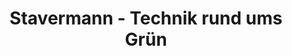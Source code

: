 ---
title: "Stavermann - Technik rund ums Grün"
url: /georgsmarienhuette/stavermann-technik-rund-ums-gruen/
shop: Allgemein
---
